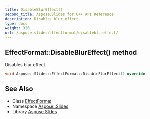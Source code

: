 ```yaml
---
title: DisableBlurEffect()
second_title: Aspose.Slides for C++ API Reference
description: Disables blur effect.
type: docs
weight: 326
url: /aspose.slides/effectformat/disableblureffect/
---
```

## EffectFormat::DisableBlurEffect() method


Disables blur effect.

```cpp
void Aspose::Slides::EffectFormat::DisableBlurEffect() override
```

## See Also

* Class [EffectFormat](../)
* Namespace [Aspose::Slides](../../)
* Library [Aspose.Slides](../../../)